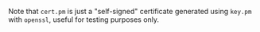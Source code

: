Note that `cert.pm` is just a "self-signed" certificate generated using `key.pm`
with `openssl`, useful for testing purposes only.
